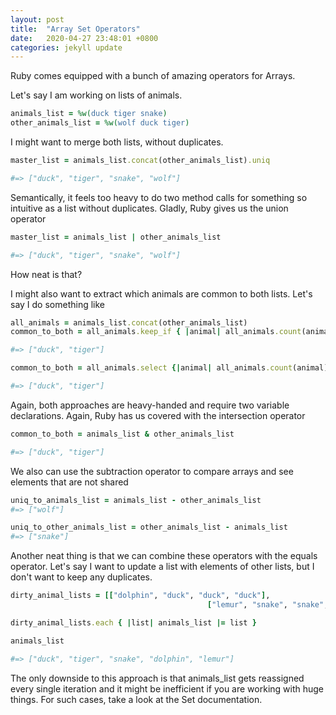 ```yaml
---
layout: post
title:  "Array Set Operators"
date:   2020-04-27 23:48:01 +0800
categories: jekyll update
---
```


Ruby comes equipped with a bunch of amazing operators for Arrays.

Let's say I am working on lists of animals.

```ruby
animals_list = %w(duck tiger snake)
other_animals_list = %w(wolf duck tiger)
```

I might want to merge both lists, without duplicates.

```ruby
master_list = animals_list.concat(other_animals_list).uniq

#=> ["duck", "tiger", "snake", "wolf"]
```

Semantically, it feels too heavy to do two method calls for something so intuitive as a list without duplicates. Gladly, Ruby gives us the union operator

```ruby
master_list = animals_list | other_animals_list

#=> ["duck", "tiger", "snake", "wolf"]
```

How neat is that?

I might also want to extract which animals are common to both lists. Let's say I do something like

```ruby
all_animals = animals_list.concat(other_animals_list)
common_to_both = all_animals.keep_if { |animal| all_animals.count(animal) > 1 }.uniq

#=> ["duck", "tiger"]

common_to_both = all_animals.select {|animal| all_animals.count(animal) > 1 }

#=> ["duck", "tiger"]
```

Again, both approaches are heavy-handed and require two variable declarations. Again, Ruby has us covered with the intersection operator

```ruby
common_to_both = animals_list & other_animals_list

#=> ["duck", "tiger"]
```

We also can use the subtraction operator to compare arrays and see elements that are not shared

```ruby
uniq_to_animals_list = animals_list - other_animals_list
#=> ["wolf"]

uniq_to_other_animals_list = other_animals_list - animals_list
#=> ["snake"]
```

Another neat thing is that we can combine these operators with the equals operator. Let's say I want to update a list with elements of other lists, but I don't want to keep any duplicates.

```ruby
dirty_animal_lists = [["dolphin", "duck", "duck", "duck"],
											["lemur", "snake", "snake", "snake"]]

dirty_animal_lists.each { |list| animals_list |= list }

animals_list

#=> ["duck", "tiger", "snake", "dolphin", "lemur"]
```

The only downside to this approach is that animals_list gets reassigned every single iteration and it might be inefficient if you are working with huge things. For such cases, take a look at the Set documentation.
